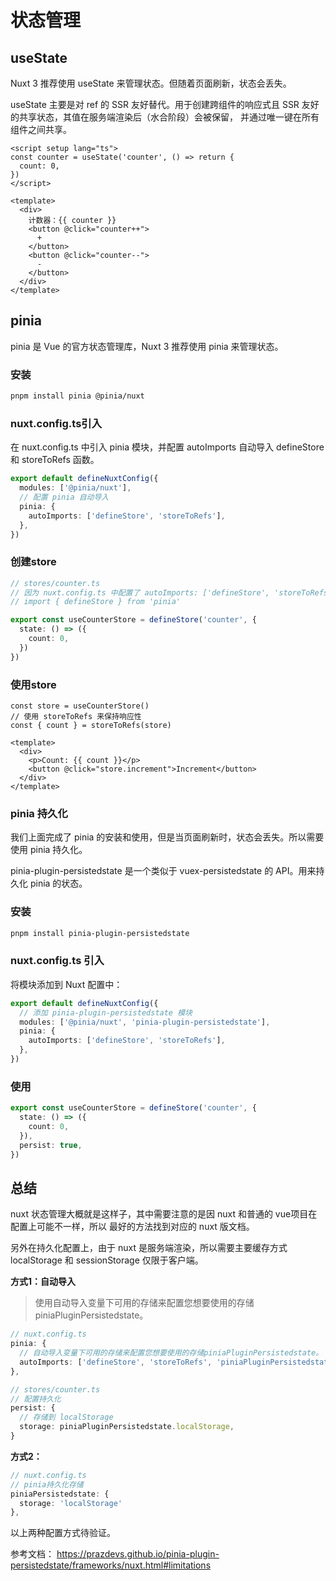 # 状态管理

## useState

Nuxt 3 推荐使用 useState 来管理状态。但随着页面刷新，状态会丢失。

useState 主要是对 ref 的 SSR 友好替代。用于创建跨组件的响应式且 SSR 友好的共享状态，其值在服务端渲染后（水合阶段）会被保留，
并通过唯一键在所有组件之间共享。

```vue
<script setup lang="ts">
const counter = useState('counter', () => return {
  count: 0,
})
</script>

<template>
  <div>
    计数器：{{ counter }}
    <button @click="counter++">
      +
    </button>
    <button @click="counter--">
      -
    </button>
  </div>
</template>
```

## pinia

pinia 是 Vue 的官方状态管理库，Nuxt 3 推荐使用 pinia 来管理状态。

### 安装

```bash
pnpm install pinia @pinia/nuxt
```

### nuxt.config.ts引入

在 nuxt.config.ts 中引入 pinia 模块，并配置 autoImports 自动导入 defineStore 和 storeToRefs 函数。

```typescript
export default defineNuxtConfig({
  modules: ['@pinia/nuxt'],
  // 配置 pinia 自动导入
  pinia: {
    autoImports: ['defineStore', 'storeToRefs'],
  },
})
```

### 创建store

```typescript
// stores/counter.ts
// 因为 nuxt.config.ts 中配置了 autoImports: ['defineStore', 'storeToRefs']，所以可以直接使用 defineStore 函数。
// import { defineStore } from 'pinia'

export const useCounterStore = defineStore('counter', {
  state: () => ({
    count: 0,
  })
})
```

### 使用store

```vue
const store = useCounterStore()
// 使用 storeToRefs 来保持响应性
const { count } = storeToRefs(store)

<template>
  <div>
    <p>Count: {{ count }}</p>
    <button @click="store.increment">Increment</button>
  </div>
</template>
```

### pinia 持久化

我们上面完成了 pinia 的安装和使用，但是当页面刷新时，状态会丢失。所以需要使用 pinia 持久化。

pinia-plugin-persistedstate 是一个类似于 vuex-persistedstate 的 API。用来持久化 pinia 的状态。

### 安装

```bash
pnpm install pinia-plugin-persistedstate
```

### nuxt.config.ts 引入

将模块添加到 Nuxt 配置中：

```typescript
export default defineNuxtConfig({
  // 添加 pinia-plugin-persistedstate 模块
  modules: ['@pinia/nuxt', 'pinia-plugin-persistedstate'],
  pinia: {
    autoImports: ['defineStore', 'storeToRefs'],
  },
})
```

### 使用

```typescript
export const useCounterStore = defineStore('counter', {
  state: () => ({
    count: 0,
  }),
  persist: true,
})
```
## 总结

nuxt 状态管理大概就是这样子，其中需要注意的是因 nuxt 和普通的 vue项目在配置上可能不一样，所以
最好的方法找到对应的 nuxt 版文档。

另外在持久化配置上，由于 nuxt 是服务端渲染，所以需要主要缓存方式 localStorage 和 sessionStorage 仅限于客户端。

**方式1：自动导入**

> 使用自动导入变量下可用的存储来配置您想要使用的存储piniaPluginPersistedstate。

```typescript
// nuxt.config.ts
pinia: {
  // 自动导入变量下可用的存储来配置您想要使用的存储piniaPluginPersistedstate。
  autoImports: ['defineStore', 'storeToRefs', 'piniaPluginPersistedstate'],
},
```

```typescript
// stores/counter.ts
// 配置持久化
persist: {
  // 存储到 localStorage
  storage: piniaPluginPersistedstate.localStorage,
}

```

**方式2：**

```typescript
// nuxt.config.ts
// pinia持久化存储
piniaPersistedstate: {
  storage: 'localStorage'
},
```


以上两种配置方式待验证。


参考文档： https://prazdevs.github.io/pinia-plugin-persistedstate/frameworks/nuxt.html#limitations